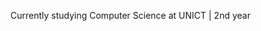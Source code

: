 Currently studying Computer Science at UNICT | 2nd year

<!---
Alox367/Alox367 is a ✨ special ✨ repository because its `README.md` (this file) appears on your GitHub profile.
You can click the Preview link to take a look at your changes.
--->
